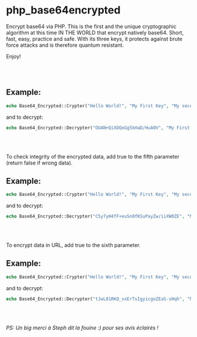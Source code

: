# php_base64encrypted
Encrypt base64 via PHP. This is the first and the unique cryptographic algorithm at this time IN THE WORLD that encrypt natively base64. Short, fast, easy, practice and safe. With its three keys, it protects against brute force attacks and is therefore quantum resistant.

Enjoy!

<br><br>



## Example: 

```php
echo Base64_Encrypted::Crypter("Hello World!", "My First Key", "My second Key", "My third Key");
``` 
 and to decrypt:

```php
echo Base64_Encrypted::Decrypter("OUAN+QiXDQoGg5kHaD/HuA0V", "My First Key", "My second Key", "My third Key");
```

<br><br>
 
 To check integrity of the encrypted data, add true to the fifth parameter (return false if wrong data).
 
## Example:
 
```php
echo Base64_Encrypted::Crypter("Hello World!", "My First Key", "My second Key", "My third Key", true);
```
and to decrypt:

```php
echo Base64_Encrypted::Decrypter("C5y7yH4fF+euSn0fKSuPayZw/iiXWOZE", "My First Key", "My second Key", "My third Key", true);
```

<br><br>  

To encrypt data in URL, add true to the sixth parameter.

## Example:

```php
echo Base64_Encrypted::Crypter("Hello World!", "My First Key", "My second Key", "My third Key", true, true);
```
and to decrypt:

```php
echo Base64_Encrypted::Decrypter("tJwL81RKQ_vxErTsIgyicgoZEaS-sHqh", "My First Key", "My second Key", "My third Key", true, true);
```




<br><br>



*PS: Un big merci à Steph dit la fouine :) pour ses avis éclairés !*
